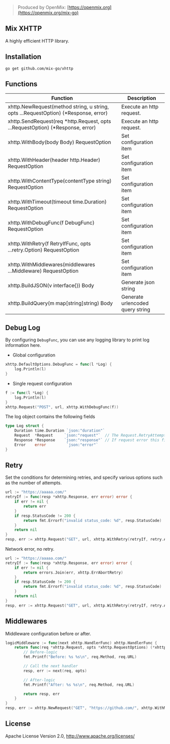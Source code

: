 > Produced by OpenMix: [https://openmix.org](https://openmix.org/mix-go)

## Mix XHTTP

A highly efficient HTTP library.

## Installation

```
go get github.com/mix-go/xhttp
```

## Functions

| Function                                                                            | Description                      |  
|-------------------------------------------------------------------------------------|----------------------------------|
| xhttp.NewRequest(method string, u string, opts ...RequestOption) (*Response, error) | Execute an http request.         |
| xhttp.SendRequest(req *http.Request, opts ...RequestOption) (*Response, error)      | Execute an http request.         |
| xhttp.WithBody(body Body) RequestOption                                             | Set configuration item           |
| xhttp.WithHeader(header http.Header) RequestOption                                  | Set configuration item           |
| xhttp.WithContentType(contentType string) RequestOption                             | Set configuration item           |
| xhttp.WithTimeout(timeout time.Duration) RequestOption                              | Set configuration item           |
| xhttp.WithDebugFunc(f DebugFunc) RequestOption                                      | Set configuration item           |
| xhttp.WithRetry(f RetryIfFunc, opts ...retry.Option) RequestOption                  | Set configuration item           |
| xhttp.WithMiddlewares(middlewares ...Middleware) RequestOption                      | Set configuration item           |
| xhttp.BuildJSON(v interface{}) Body                                                 | Generate json string             |
| xhttp.BuildQuery(m map[string]string) Body                                          | Generate urlencoded query string |

## Debug Log

By configuring `DebugFunc`, you can use any logging library to print log information here.

- Global configuration

```go
xhttp.DefaultOptions.DebugFunc = func(l *Log) {
    log.Println(l)
}
```

- Single request configuration

```go
f := func(l *Log) {
    log.Println(l)
}
xhttp.Request("POST", url, xhttp.WithDebugFunc(f))
```

The log object contains the following fields

```go
type Log struct {
	Duration time.Duration `json:"duration"`
	Request  *Request     `json:"request"`  // The Request.RetryAttempts field records the number of retry attempts
	Response *Response    `json:"response"` // If request error this field is equal to nil
	Error    error         `json:"error"`
}
```

## Retry

Set the conditions for determining retries, and specify various options such as the number of attempts.

```go
url := "https://aaaaa.com/"
retryIf := func(resp *xhttp.Response, err error) error {
    if err != nil {
        return err
    }
    if resp.StatusCode != 200 {
        return fmt.Errorf("invalid status_code: %d", resp.StatusCode)
    }
    return nil
}
resp, err := xhttp.Request("GET", url, xhttp.WithRetry(retryIf, retry.Attempts(2)))
```

Network error, no retry.

```go
url := "https://aaaaa.com/"
retryIf := func(resp *xhttp.Response, err error) error {
    if err != nil {
        return errors.Join(err, xhttp.ErrAbortRetry)
    }
    if resp.StatusCode != 200 {
        return fmt.Errorf("invalid status_code: %d", resp.StatusCode)
    }
    return nil
}
resp, err := xhttp.Request("GET", url, xhttp.WithRetry(retryIf, retry.Attempts(2)))
```

## Middlewares

Middleware configuration before or after.

```go
logicMiddleware := func(next xhttp.HandlerFunc) xhttp.HandlerFunc {
    return func(req *xhttp.Request, opts *xhttp.RequestOptions) (*xhttp.Response, error) {
        // Before-logic
        fmt.Printf("Before: %s %s\n", req.Method, req.URL)

        // Call the next handler
        resp, err := next(req, opts)

        // After-logic
        fmt.Printf("After: %s %s\n", req.Method, req.URL)

        return resp, err
    }
}
resp, err := xhttp.NewRequest("GET", "https://github.com/", xhttp.WithMiddlewares(logicMiddleware))
```

## License

Apache License Version 2.0, http://www.apache.org/licenses/
